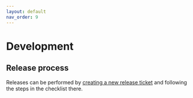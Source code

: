 ```yaml
---
layout: default
nav_order: 9
---
```


# Development

## Release process

Releases can be performed by [creating a new release ticket][new-release-ticket] and following the steps in the checklist there.

[new-release-ticket]: https://github.com/coreos/coreos-installer/issues/new?labels=release&template=release-checklist.md
